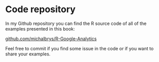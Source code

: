 # Code repository

In my Github repository you can find the R source code of all of the examples presented in this book:

[github.com/michalbrys/R-Google-Analytics](https://github.com/michalbrys/R-Google-Analytics)

Feel free to commit if you find some issue in the code or if you want to share your examples.

